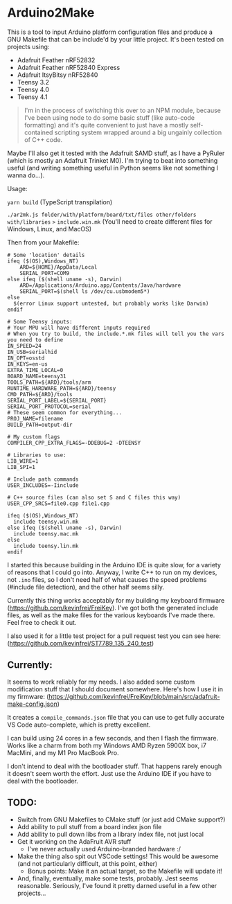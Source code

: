 # Arduino2Make

This is a tool to input Arduino platform configuration files and produce a GNU
Makefile that can be include'd by your little project. It's been tested on
projects using:

- Adafruit Feather nRF52832
- Adafruit Feather nRF52840 Express
- Adafruit ItsyBitsy nRF52840
- Teensy 3.2
- Teensy 4.0
- Teensy 4.1

> I'm in the process of switching this over to an NPM module, because I've been
> using node to do some basic stuff (like auto-code formatting) and it's quite
> convenient to just have a mostly self-contained scripting system wrapped
> around a big ungainly collection of C++ code.

Maybe I'll also get it tested with the Adafruit SAMD stuff, as I have a PyRuler
(which is mostly an Adafruit Trinket M0). I'm trying to beat into something
useful (and writing something useful in Python seems like not something I wanna
do...).

Usage:

`yarn build` (TypeScript transpilation)

`./ar2mk.js folder/with/platform/board/txt/files other/folders with/libraries`
`>` `include.win.mk` (You'll need to create different files for Windows, Linux,
and MacOS)

Then from your Makefile:

```
# Some 'location' details
ifeq ($(OS),Windows_NT)
	ARD=${HOME}/AppData/Local
	SERIAL_PORT=COM9
else ifeq ($(shell uname -s), Darwin)
	ARD=/Applications/Arduino.app/Contents/Java/hardware
	SERIAL_PORT=$(shell ls /dev/cu.usbmodem5*)
else
  $(error Linux support untested, but probably works like Darwin)
endif

# Some Teensy inputs:
# Your MPU will have different inputs required
# When you try to build, the include.*.mk files will tell you the vars you need to define
IN_SPEED=24
IN_USB=serialhid
IN_OPT=osstd
IN_KEYS=en-us
EXTRA_TIME_LOCAL=0
BOARD_NAME=teensy31
TOOLS_PATH=${ARD}/tools/arm
RUNTIME_HARDWARE_PATH=${ARD}/teensy
CMD_PATH=${ARD}/tools
SERIAL_PORT_LABEL=${SERIAL_PORT}
SERIAL_PORT_PROTOCOL=serial
# These seem common for everything...
PROJ_NAME=filename
BUILD_PATH=output-dir

# My custom flags
COMPILER_CPP_EXTRA_FLAGS=-DDEBUG=2 -DTEENSY

# Libraries to use:
LIB_WIRE=1
LIB_SPI=1

# Include path commands
USER_INCLUDES=-Iinclude

# C++ source files (can also set S and C files this way)
USER_CPP_SRCS=file0.cpp file1.cpp

ifeq ($(OS),Windows_NT)
  include teensy.win.mk
else ifeq ($(shell uname -s), Darwin)
  include teensy.mac.mk
else
  include teensy.lin.mk
endif
```

I started this because building in the Arduino IDE is quite slow, for a variety
of reasons that I could go into. Anyway, I write C++ to run on my devices, not
`.ino` files, so I don't need half of what causes the speed problems (#include
file detection), and the other half seems silly.

Currently this thing works acceptably for my building my keyboard firmware
(https://github.com/kevinfrei/FreiKey). I've got both the generated include
files, as well as the make files for the various keyboards I've made there. Feel
free to check it out.

I also used it for a little test project for a pull request test you can see
here: (https://github.com/kevinfrei/ST7789_135_240_test)

## Currently:

It seems to work reliably for my needs. I also added some custom modification
stuff that I should document somewhere. Here's how I use it in my firmware:
(https://github.com/kevinfrei/FreiKey/blob/main/src/adafruit-make-config.json)

It creates a `compile_commands.json` file that you can use to get fully accurate
VS Code auto-complete, which is pretty excellent.

I can build using 24 cores in a few seconds, and then I flash the firmware.
Works like a charm from both my Windows AMD Ryzen 5900X box, i7 MacMini, and my
M1 Pro MacBook Pro.

I don't intend to deal with the bootloader stuff. That happens rarely enough it
doesn't seem worth the effort. Just use the Arduino IDE if you have to deal with
the bootloader.

## TODO:

- Switch from GNU Makefiles to CMake stuff (or just add CMake support?)
- Add ability to pull stuff from a board index json file
- Add ability to pull down libs from a library index file, not just local
- Get it working on the AdaFruit AVR stuff
  - I've never actually used Arduino-branded hardware :/
- Make the thing also spit out VSCode settings! This would be awesome (and not
  particularly difficult, at this point, either)
  - Bonus points: Make it an actual target, so the Makefile will update it!
- And, finally, eventually, make some tests, probably. Jest seems reasonable.
  Seriously, I've found it pretty darned useful in a few other projects...
